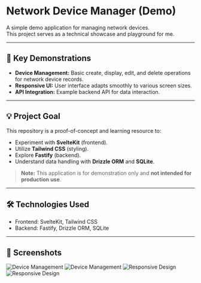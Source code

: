 # Network Device Manager (Demo)

A simple demo application for managing network devices.  
This project serves as a technical showcase and playground for me.

---

## 🚀 Key Demonstrations

- **Device Management:** Basic create, display, edit, and delete operations for network device records.
- **Responsive UI:** User interface adapts smoothly to various screen sizes.
- **API Integration:** Example backend API for data interaction.

---

## 💡 Project Goal

This repository is a proof-of-concept and learning resource to:

- Experiment with **SvelteKit** (frontend).
- Utilize **Tailwind CSS** (styling).
- Explore **Fastify** (backend).
- Understand data handling with **Drizzle ORM** and **SQLite**.

> **Note:** This application is for demonstration only and **not intended for production use**.

---

## 🛠️ Technologies Used

- Frontend: SvelteKit, Tailwind CSS
- Backend: Fastify, Drizzle ORM, SQLite

---

## 📸 Screenshots

![Device Management](https://placehold.co/600x400?text=Device+Management)
![Device Management](https://placehold.co/600x400?text=Device+Management)
![Responsive Design](https://placehold.co/600x400?text=Responsive+Design)
![Responsive Design](https://placehold.co/600x400?text=Responsive+Design)
